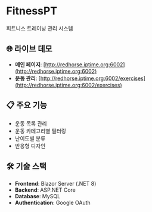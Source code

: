 # FitnessPT

피트니스 트레이닝 관리 시스템

## 🌐 라이브 데모

- **메인 페이지**: [http://redhorse.iptime.org:6002](http://redhorse.iptime.org:6002)
- **운동 관리**: [http://redhorse.iptime.org:6002/exercises](http://redhorse.iptime.org:6002/exercises)

## 📋 주요 기능

- 운동 목록 관리
- 운동 카테고리별 필터링
- 난이도별 분류
- 반응형 디자인

## 🛠 기술 스택

- **Frontend**: Blazor Server (.NET 8)
- **Backend**: ASP.NET Core
- **Database**: MySQL
- **Authentication**: Google OAuth
